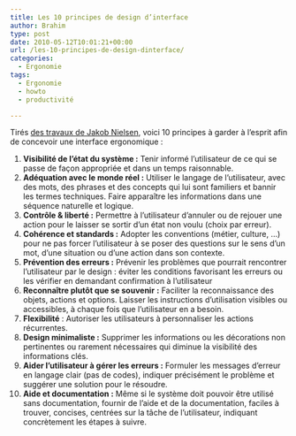 ```yaml
---
title: Les 10 principes de design d’interface
author: Brahim
type: post
date: 2010-05-12T10:01:21+00:00
url: /les-10-principes-de-design-dinterface/
categories:
  - Ergonomie
tags:
  - Ergonomie
  - howto
  - productivité

---
```

Tirés [des travaux de Jakob Nielsen][1], voici 10 principes à garder à l&#8217;esprit afin de concevoir une interface ergonomique :

  1. **Visibilité de l&#8217;état du système :** Tenir informé l&#8217;utilisateur de ce qui se passe de façon appropriée et dans un temps raisonnable.
  2. **Adéquation avec le monde réel :** Utiliser le langage de l&#8217;utilisateur, avec des mots, des phrases et des concepts qui lui sont familiers et bannir les termes techniques. Faire apparaître les informations dans une séquence naturelle et logique.
  3. **Contrôle & liberté :** Permettre à l&#8217;utilisateur d&#8217;annuler ou de rejouer une action pour le laisser se sortir d&#8217;un état non voulu (choix par erreur).
  4. **Cohérence et standards :** Adopter les conventions (métier, culture, &#8230;) pour ne pas forcer l&#8217;utilisateur à se poser des questions sur le sens d&#8217;un mot, d&#8217;une situation ou d&#8217;une action dans son contexte.
  5. **Prévention des erreurs :** Prévenir les problèmes que pourrait rencontrer l&#8217;utilisateur par le design : éviter les conditions favorisant les erreurs ou les vérifier en demandant confirmation à l&#8217;utilisateur
  6. **Reconnaître plutôt que se souvenir** **:** Faciliter la reconnaissance des objets, actions et options. Laisser les instructions d&#8217;utilisation visibles ou accessibles, à chaque fois que l&#8217;utilisateur en a besoin.
  7. **Flexibilité** : Autoriser les utilisateurs à personnaliser les actions récurrentes.
  8. **Design minimaliste :** Supprimer les informations ou les décorations non pertinentes ou rarement nécessaires qui diminue la visibilité des informations clés.
  9. **Aider l&#8217;utilisateur à gérer les erreurs :** Formuler les messages d&#8217;erreur en langage clair (pas de codes), indiquer précisément le problème et suggérer une solution pour le résoudre.
 10. **Aide et documentation :** Même si le système doit pouvoir être utilisé sans documentation, fournir de l&#8217;aide et de la documentation, faciles à trouver, concises, centrées sur la tâche de l&#8217;utilisateur, indiquant concrètement les étapes à suivre.

 [1]: http://www.useit.com/papers/heuristic/heuristic_list.html